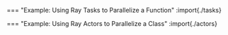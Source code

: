 === "Example: Using Ray Tasks to Parallelize a Function"
    :import{./tasks}

=== "Example: Using Ray Actors to Parallelize a Class"
    :import{./actors}
